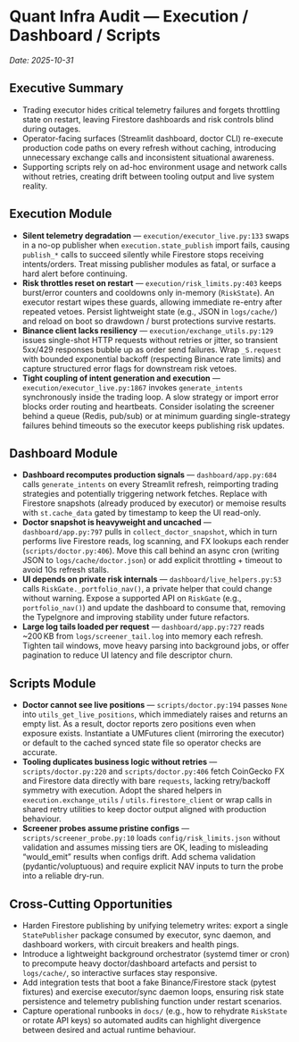 # Quant Infra Audit — Execution / Dashboard / Scripts
_Date: 2025-10-31_

## Executive Summary
- Trading executor hides critical telemetry failures and forgets throttling state on restart, leaving Firestore dashboards and risk controls blind during outages.
- Operator-facing surfaces (Streamlit dashboard, doctor CLI) re-execute production code paths on every refresh without caching, introducing unnecessary exchange calls and inconsistent situational awareness.
- Supporting scripts rely on ad-hoc environment usage and network calls without retries, creating drift between tooling output and live system reality.

## Execution Module
- **Silent telemetry degradation** — `execution/executor_live.py:133` swaps in a no-op publisher when `execution.state_publish` import fails, causing `publish_*` calls to succeed silently while Firestore stops receiving intents/orders. Treat missing publisher modules as fatal, or surface a hard alert before continuing.
- **Risk throttles reset on restart** — `execution/risk_limits.py:403` keeps burst/error counters and cooldowns only in-memory (`RiskState`). An executor restart wipes these guards, allowing immediate re-entry after repeated vetoes. Persist lightweight state (e.g., JSON in `logs/cache/`) and reload on boot so drawdown / burst protections survive restarts.
- **Binance client lacks resiliency** — `execution/exchange_utils.py:129` issues single-shot HTTP requests without retries or jitter, so transient 5xx/429 responses bubble up as order send failures. Wrap `_S.request` with bounded exponential backoff (respecting Binance rate limits) and capture structured error flags for downstream risk vetoes.
- **Tight coupling of intent generation and execution** — `execution/executor_live.py:1867` invokes `generate_intents` synchronously inside the trading loop. A slow strategy or import error blocks order routing and heartbeats. Consider isolating the screener behind a queue (Redis, pub/sub) or at minimum guarding single-strategy failures behind timeouts so the executor keeps publishing risk updates.

## Dashboard Module
- **Dashboard recomputes production signals** — `dashboard/app.py:684` calls `generate_intents` on every Streamlit refresh, reimporting trading strategies and potentially triggering network fetches. Replace with Firestore snapshots (already produced by executor) or memoise results with `st.cache_data` gated by timestamp to keep the UI read-only.
- **Doctor snapshot is heavyweight and uncached** — `dashboard/app.py:797` pulls in `collect_doctor_snapshot`, which in turn performs live Firestore reads, log scanning, and FX lookups each render (`scripts/doctor.py:406`). Move this call behind an async cron (writing JSON to `logs/cache/doctor.json`) or add explicit throttling + timeout to avoid 10s refresh stalls.
- **UI depends on private risk internals** — `dashboard/live_helpers.py:53` calls `RiskGate._portfolio_nav()`, a private helper that could change without warning. Expose a supported API on `RiskGate` (e.g., `portfolio_nav()`) and update the dashboard to consume that, removing the TypeIgnore and improving stability under future refactors.
- **Large log tails loaded per request** — `dashboard/app.py:727` reads ~200 KB from `logs/screener_tail.log` into memory each refresh. Tighten tail windows, move heavy parsing into background jobs, or offer pagination to reduce UI latency and file descriptor churn.

## Scripts Module
- **Doctor cannot see live positions** — `scripts/doctor.py:194` passes `None` into `utils_get_live_positions`, which immediately raises and returns an empty list. As a result, doctor reports zero positions even when exposure exists. Instantiate a UMFutures client (mirroring the executor) or default to the cached synced state file so operator checks are accurate.
- **Tooling duplicates business logic without retries** — `scripts/doctor.py:220` and `scripts/doctor.py:406` fetch CoinGecko FX and Firestore data directly with bare `requests`, lacking retry/backoff symmetry with execution. Adopt the shared helpers in `execution.exchange_utils` / `utils.firestore_client` or wrap calls in shared retry utilities to keep doctor output aligned with production behaviour.
- **Screener probes assume pristine configs** — `scripts/screener_probe.py:10` loads `config/risk_limits.json` without validation and assumes missing tiers are OK, leading to misleading “would_emit” results when configs drift. Add schema validation (pydantic/voluptuous) and require explicit NAV inputs to turn the probe into a reliable dry-run.

## Cross-Cutting Opportunities
- Harden Firestore publishing by unifying telemetry writes: export a single `StatePublisher` package consumed by executor, sync daemon, and dashboard workers, with circuit breakers and health pings.
- Introduce a lightweight background orchestrator (systemd timer or cron) to precompute heavy doctor/dashboard artefacts and persist to `logs/cache/`, so interactive surfaces stay responsive.
- Add integration tests that boot a fake Binance/Firestore stack (pytest fixtures) and exercise executor/sync daemon loops, ensuring risk state persistence and telemetry publishing function under restart scenarios.
- Capture operational runbooks in `docs/` (e.g., how to rehydrate `RiskState` or rotate API keys) so automated audits can highlight divergence between desired and actual runtime behaviour.

